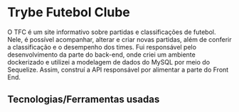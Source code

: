 
# Trybe Futebol Clube

<p>O TFC é um site informativo sobre partidas e classificações de futebol. Nele, é possível acompanhar, alterar e criar novas partidas, além de conferir a classificação e o desempenho dos times. Fui responsável pelo desenvolvimento da parte do back-end, onde criei um ambiente dockerizado e utilizei a modelagem de dados do MySQL por meio do Sequelize. Assim, construí a API responsável por alimentar a parte do Front End.<p/>
 
## Tecnologias/Ferramentas usadas




